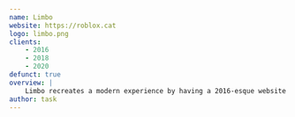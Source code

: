 ```yaml
---
name: Limbo
website: https://roblox.cat
logo: limbo.png
clients:
    - 2016
    - 2018
    - 2020
defunct: true
overview: |
    Limbo recreates a modern experience by having a 2016-esque website with newer clients.
author: task
---
```

